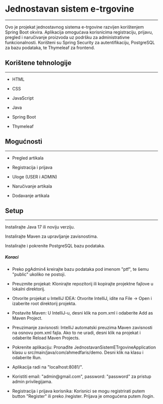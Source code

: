 <h1>Jednostavan sistem e-trgovine</h1>
<hr><p>Ovo je projekat jednostavnog sistema e-trgovine razvijen korištenjem Spring Boot okvira. Aplikacija omogućava korisnicima registraciju, prijavu, pregled i naručivanje proizvoda uz podršku za administrativne funkcionalnosti. Korišteni su Spring Security za autentifikaciju, PostgreSQL za bazu podataka, te Thymeleaf za frontend.</p>
<h2>Korištene tehnologije</h2>
<hr><ul>
<li>HTML</li>
</ul><ul>
<li>CSS</li>
</ul><ul>
<li>JavaScript</li>
</ul><ul>
<li>Java</li>
</ul><ul>
<li>Spring Boot</li>
</ul><ul>
<li>Thymeleaf</li>
</ul><h2>Mogućnosti</h2>
<hr><ul>
<li>Pregled artikala</li>
</ul><ul>
<li>Registracija i prijava</li>
</ul><ul>
<li>Uloge (USER i ADMIN)</li>
</ul><ul>
<li>Naručivanje artikala</li>
</ul><ul>
<li>Dodavanje artikala</li>
</ul><h2>Setup</h2>
<hr><p>Instalirajte Java 17 ili noviju verziju.</p>
<p>Instalirajte Maven za upravljanje zavisnostima.</p>
<p>Instalirajte i pokrenite PostgreSQL bazu podataka.</p><h5>Koraci</h5><ul>
<li>Preko pgAdmin4 kreirajte bazu podataka pod imenom "ptf", te šemu "public" ukoliko ne postoji.</li>
</ul><ul>
<li>Preuzmite projekat: Klonirajte repozitorij ili kopirajte projektne fajlove u lokalni direktorij.</li>
</ul><ul>
<li>Otvorite projekat u IntelliJ IDEA:  Otvorite IntelliJ, idite na File -&gt; Open i izaberite root direktorij projekta.</li>
</ul><ul>
<li>Postavite Maven:  U IntelliJ-u, desni klik na pom.xml i odaberite Add as Maven Project.</li>
</ul><ul>
<li>Preuzimanje zavisnosti:  IntelliJ automatski preuzima Maven zavisnosti na osnovu pom.xml fajla. Ako to ne uradi, desni klik na projekat i odaberite Reload Maven Projects.</li>
</ul><ul>
<li>Pokrenite aplikaciju:  Pronađite JednostavanSistemETrgovineApplication klasu u src/main/java/com/ahmedfaris/demo. Desni klik na klasu i odaberite Run.</li>
</ul>
<ul>
  
<li>Aplikacija radi na "localhost:8081/".</li>
</ul>
<ul>
<li>Koristiti email: "admin@gmail.com", password: "password" za pristup admin privilegijama.</li>
</ul><ul>
<li>Registracija i prijava korisnika:  Korisnici se mogu registrirati putem button "Register" ili preko /register. Prijava je omogućena putem /login.</li>
</ul>
